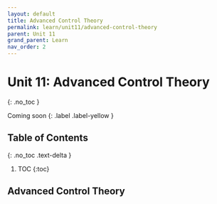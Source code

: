 ```yaml
---
layout: default
title: Advanced Control Theory
permalink: learn/unit11/advanced-control-theory
parent: Unit 11
grand_parent: Learn
nav_order: 2
---
```


<!-- prettier-ignore-start -->

# Unit 11: Advanced Control Theory
{: .no_toc }

Coming soon
{: .label .label-yellow }

## Table of Contents
{: .no_toc .text-delta }

1. TOC
{:toc}

<!-- prettier-ignore-end -->

## Advanced Control Theory
